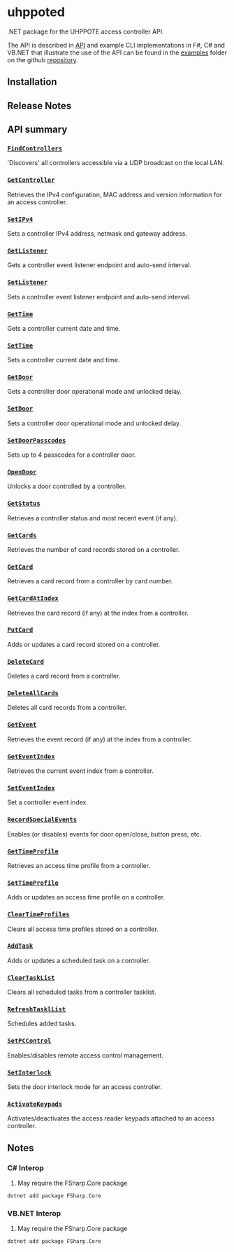 # uhppoted

.NET package for the UHPPOTE access controller API.

The API is described in [API](API.md) and example CLI implementations in F#, C# and VB.NET that 
illustrate the use of the API can be found in the [examples](https://github.com/uhppoted/uhppoted-lib-dotnet/examples)
folder on the github [repository](https://github.com/uhppoted/uhppoted-lib-dotnet).

## Installation

## Release Notes

## API summary

### [`FindControllers`](https://github.com/uhppoted/uhppoted-lib-dotnet/documentation/API/find-controllers.md)
'Discovers' all controllers accessible via a UDP broadcast on the local LAN.

### [`GetController`](https://github.com/uhppoted/uhppoted-lib-dotnet/documentation/API/get-controller.md)
Retrieves the IPv4 configuration, MAC address and version information for an access controller.

### [`SetIPv4`](https://github.com/uhppoted/uhppoted-lib-dotnet/documentation/API/set-IPv4.md)
Sets a controller IPv4 address, netmask and gateway address.

### [`GetListener`](https://github.com/uhppoted/uhppoted-lib-dotnet/documentation/API/get-listener.md)
Gets a controller event listener endpoint and auto-send interval.

### [`SetListener`](https://github.com/uhppoted/uhppoted-lib-dotnet/documentation/API/get-listener.md)
Sets a controller event listener endpoint and auto-send interval.

### [`GetTime`](https://github.com/uhppoted/uhppoted-lib-dotnet/documentation/API/get-time.md)
Gets a controller current date and time.

### [`SetTime`](https://github.com/uhppoted/uhppoted-lib-dotnet/documentation/API/set-time.md)
Sets a controller current date and time.

### [`GetDoor`](https://github.com/uhppoted/uhppoted-lib-dotnet/documentation/API/get-door.md)
Gets a controller door operational mode and unlocked delay.

### [`SetDoor`](https://github.com/uhppoted/uhppoted-lib-dotnet/documentation/API/set-door.md)
Sets a controller door operational mode and unlocked delay.

### [`SetDoorPasscodes`](https://github.com/uhppoted/uhppoted-lib-dotnet/documentation/API/set-door-passcodes.md)
Sets up to 4 passcodes for a controller door.

### [`OpenDoor`](https://github.com/uhppoted/uhppoted-lib-dotnet/documentation/API/open-door.md)
Unlocks a door controlled by a controller.

### [`GetStatus`](https://github.com/uhppoted/uhppoted-lib-dotnet/documentation/API/get-status.md)
Retrieves a controller status and most recent event (if any).

### [`GetCards`](https://github.com/uhppoted/uhppoted-lib-dotnet/documentation/API/get-cards.md)
Retrieves the number of card records stored on a controller.

### [`GetCard`](https://github.com/uhppoted/uhppoted-lib-dotnet/documentation/API/get-card.md)
Retrieves a card record from a controller by card number.

### [`GetCardAtIndex`](https://github.com/uhppoted/uhppoted-lib-dotnet/documentation/API/get-card-at-index.md)
Retrieves the card record (if any) at the index from a controller.

### [`PutCard`](https://github.com/uhppoted/uhppoted-lib-dotnet/documentation/API/put-card.md)
Adds or updates a card record stored on a controller.

### [`DeleteCard`](https://github.com/uhppoted/uhppoted-lib-dotnet/documentation/API/delete-card.md)
Deletes a card record from a controller.

### [`DeleteAllCards`](https://github.com/uhppoted/uhppoted-lib-dotnet/documentation/API/delete-all-cards.md)
Deletes all card records from a controller.

### [`GetEvent`](https://github.com/uhppoted/uhppoted-lib-dotnet/documentation/API/get-event.md)
Retrieves the event record (if any) at the index from a controller.

### [`GetEventIndex`](https://github.com/uhppoted/uhppoted-lib-dotnet/documentation/API/get-event-index.md)
Retrieves the current event index from a controller.

### [`SetEventIndex`](https://github.com/uhppoted/uhppoted-lib-dotnet/documentation/API/set-event-index.md)
Set a controller event index.

### [`RecordSpecialEvents`](https://github.com/uhppoted/uhppoted-lib-dotnet/documentation/API/record-special-events.md)
Enables (or disables) events for door open/close, button press, etc.

### [`GetTimeProfile`](https://github.com/uhppoted/uhppoted-lib-dotnet/documentation/API/get-time-profile.md)
Retrieves an access time profile from a controller.

### [`SetTimeProfile`](https://github.com/uhppoted/uhppoted-lib-dotnet/documentation/API/set-time-profile.md)
Adds or updates an access time profile on a controller.

### [`ClearTimeProfiles`](https://github.com/uhppoted/uhppoted-lib-dotnet/documentation/API/clear-time-profiles.md)
Clears all access time profiles stored on a controller.

### [`AddTask`](https://github.com/uhppoted/uhppoted-lib-dotnet/documentation/API/add-task.md)
Adds or updates a scheduled task on a controller.

### [`ClearTaskList`](https://github.com/uhppoted/uhppoted-lib-dotnet/documentation/API/clear-tasklist.md)
Clears all scheduled tasks from a controller tasklist.

### [`RefreshTasklList`](https://github.com/uhppoted/uhppoted-lib-dotnet/documentation/API/refresh-tasklist.md)
Schedules added tasks.

### [`SetPCControl`](https://github.com/uhppoted/uhppoted-lib-dotnet/documentation/API/set-pc-control.md)
Enables/disables remote access control management. 

### [`SetInterlock`](https://github.com/uhppoted/uhppoted-lib-dotnet/documentation/API/set-interlock.md)
Sets the door interlock mode for an access controller.

### [`ActivateKeypads`](https://github.com/uhppoted/uhppoted-lib-dotnet/documentation/API/activate-keypads.md)
Activates/deactivates the access reader keypads attached to an access controller.


## Notes

### C# Interop

1. May require the FSharp.Core package
```
dotnet add package FSharp.Core
```

### VB.NET Interop

1. May require the FSharp.Core package
```
dotnet add package FSharp.Core
```

[examples]:  https://github.com/uhppoted/uhppoted-lib-dotnet/tree/main/examples
